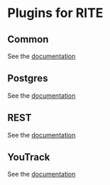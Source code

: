 # Plugins for RITE
## Common
See the [documentation](common/README.md)
## Postgres
See the [documentation](postgres/README.md)
## REST
See the [documentation](rest/README.md)
## YouTrack
See the [documentation](youtrack/README.md)
